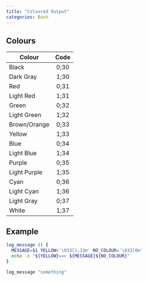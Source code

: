 ```yaml
---
title: "Coloured Output"
categories: Bash
---
```


## Colours

| Colour  | Code |
| --- | :---: |
| Black        | 0;30 |
| Dark Gray    | 1;30 |
| Red          | 0;31 |
| Light Red    | 1;31 |
| Green        | 0;32 |
| Light Green  | 1;32 |
| Brown/Orange | 0;33 |
| Yellow       | 1;33 |
| Blue         | 0;34 |
| Light Blue   | 1;34 |
| Purple       | 0;35 |
| Light Purple | 1;35 |
| Cyan         | 0;36 |
| Light Cyan   | 1;36 |
| Light Gray   | 0;37 |
| White        | 1;37 |

## Example

```bash
log_message () {
  MESSAGE=$1 YELLOW='\033[1;33m' NO_COLOUR='\033[0m'
  echo -e "${YELLOW}==> ${MESSAGE}${NO_COLOUR}"
}

log_message "something"
```
